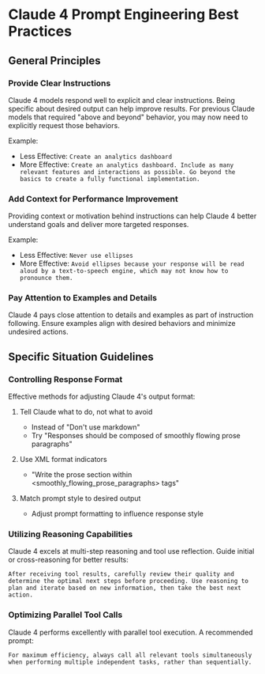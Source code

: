 # Claude 4 Prompt Engineering Best Practices

## General Principles

### Provide Clear Instructions

Claude 4 models respond well to explicit and clear instructions. Being specific about desired output can help improve results. For previous Claude models that required "above and beyond" behavior, you may now need to explicitly request those behaviors.

Example:

- Less Effective: `Create an analytics dashboard`
- More Effective: `Create an analytics dashboard. Include as many relevant features and interactions as possible. Go beyond the basics to create a fully functional implementation.`

### Add Context for Performance Improvement

Providing context or motivation behind instructions can help Claude 4 better understand goals and deliver more targeted responses.

Example:

- Less Effective: `Never use ellipses`
- More Effective: `Avoid ellipses because your response will be read aloud by a text-to-speech engine, which may not know how to pronounce them.`

### Pay Attention to Examples and Details

Claude 4 pays close attention to details and examples as part of instruction following. Ensure examples align with desired behaviors and minimize undesired actions.

## Specific Situation Guidelines

### Controlling Response Format

Effective methods for adjusting Claude 4's output format:

1. Tell Claude what to do, not what to avoid
   - Instead of "Don't use markdown"
   - Try "Responses should be composed of smoothly flowing prose paragraphs"

2. Use XML format indicators
   - "Write the prose section within <smoothly_flowing_prose_paragraphs> tags"

3. Match prompt style to desired output
   - Adjust prompt formatting to influence response style

### Utilizing Reasoning Capabilities

Claude 4 excels at multi-step reasoning and tool use reflection. Guide initial or cross-reasoning for better results:

```
After receiving tool results, carefully review their quality and determine the optimal next steps before proceeding. Use reasoning to plan and iterate based on new information, then take the best next action.
```

### Optimizing Parallel Tool Calls

Claude 4 performs excellently with parallel tool execution. A recommended prompt:

```
For maximum efficiency, always call all relevant tools simultaneously when performing multiple independent tasks, rather than sequentially.
```
